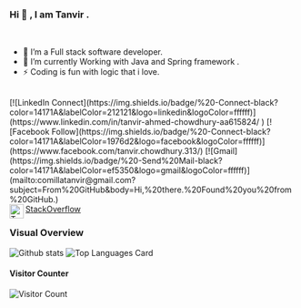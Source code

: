 ### Hi 👋 , I am Tanvir  .

<br>

- 🔭  I’m a Full stack software developer.
- 🌱  I’m currently Working with Java and Spring framework .
- ⚡  Coding is fun with logic that i love.

<br>
[![LinkedIn Connect](https://img.shields.io/badge/%20-Connect-black?color=14171A&labelColor=212121&logo=linkedin&logoColor=ffffff)](https://www.linkedin.com/in/tanvir-ahmed-chowdhury-aa615824/ )
[![Facebook Follow](https://img.shields.io/badge/%20-Connect-black?color=14171A&labelColor=1976d2&logo=facebook&logoColor=ffffff)](https://www.facebook.com/tanvir.chowdhury.313/)
[![Gmail](https://img.shields.io/badge/%20-Send%20Mail-black?color=14171A&labelColor=ef5350&logo=gmail&logoColor=ffffff)](mailto:comillatanvir@gmail.com?subject=From%20GitHub&body=Hi,%20there.%20Found%20you%20from%20GitHub.)

<br>
<a href="http://stackoverflow.com/users/3409234/tanvirchowdhury">
  <img align="left" alt="Tanvir | StackOverflow" width="25px" src="https://cdn.sstatic.net/Sites/stackoverflow/Img/icon-48.png"/>
  StackOverflow
</a>


### Visual Overview<br>
![Github stats](https://github-readme-stats.vercel.app/api?username=tanvirgh&theme=vue&show_icons=true&count_private=true&hide=issues,contribs)
![Top Languages Card](https://github-readme-stats.vercel.app/api/top-langs/?username=tanvirgh&layout=compact)
<br>
#### Visitor Counter<br>
![Visitor Count](https://profile-counter.glitch.me/{tanvirgh}/count.svg)

